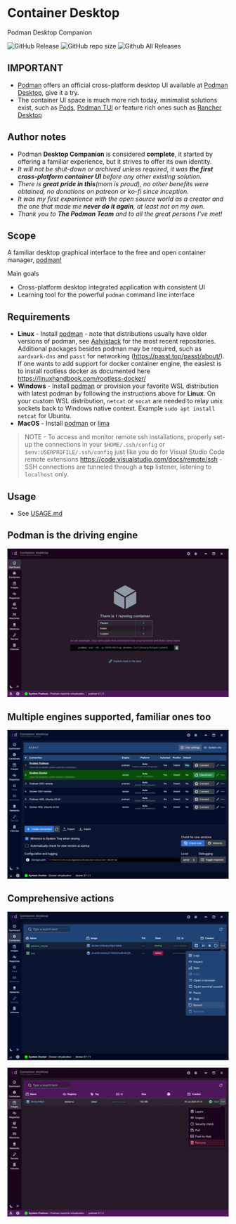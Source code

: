 # Container Desktop

Podman Desktop Companion

![GitHub Release](https://img.shields.io/github/v/release/iongion/container-desktop)
![GitHub repo size](https://img.shields.io/github/repo-size/iongion/container-desktop)
![Github All Releases](https://img.shields.io/github/downloads/iongion/container-desktop/total.svg)

## **IMPORTANT**

- [Podman](https://podman.io/) offers an official cross-platform desktop UI available at [Podman Desktop](https://podman-desktop.io/), give it a try.
- The container UI space is much more rich today, minimalist solutions exist, such as [Pods](https://github.com/marhkb/pods), [Podman TUI](https://github.com/containers/podman-tui) or feature rich ones such as [Rancher Desktop](https://rancherdesktop.io/)

## Author notes

- Podman **Desktop Companion** is considered **complete**, it started by offering a familiar experience, but it strives to offer its own identity.
- _It will not be shut-down or archived unless required, it was **the first cross-platform container UI** before any other existing solution._
- _There is **great pride in this**(mom is proud), no other benefits were obtained, no donations on patreon or ko-fi since inception._
- _It was my first experience with the open source world as a creator and the one that made me **never do it again**, at least not on my own._
- _Thank you to **The Podman Team** and to all the great persons I've met!_

## Scope

A familiar desktop graphical interface to the free and open container manager, [podman!](https://podman.io/)

Main goals

- Cross-platform desktop integrated application with consistent UI
- Learning tool for the powerful `podman` command line interface

## Requirements

- **Linux** - Install [podman](https://podman.io/docs/installation) - note that distributions usually have older versions of podman, see [Aalvistack](https://software.opensuse.org/download/package?package=podman&project=home%3Aalvistack) for the most recent repositories.
Additional packages besides podman may be required, such as `aardvark-dns` and `passt` for networking (<https://passt.top/passt/about/>).
If one wants to add support for docker container engine, the easiest is to install rootless docker as documented here <https://linuxhandbook.com/rootless-docker/>
- **Windows** - Install [podman](https://podman.io/docs/installation) or provision your favorite WSL distribution with latest podman by following the instructions above for **Linux**. On your custom WSL distribution, `netcat` or `socat` are needed to relay unix sockets back to Windows native context. Example `sudo apt install netcat` for Ubuntu.
- **MacOS** - Install [podman](https://podman.io/docs/installation) or [lima](https://lima-vm.io/)

> NOTE - To access and monitor remote ssh installations, properly set-up the connections in your `$HOME/.ssh/config` or `$env:USERPROFILE/.ssh/config` just like you do for Visual Studio Code remote extensions <https://code.visualstudio.com/docs/remote/ssh> - SSH connections are tunneled through a **tcp** listener, listening to `localhost` only.

## Usage

- See [USAGE.md](./USAGE.md)

## Podman is the driving engine

![Container Desktop Dashboard](docs/img/001-Dashboard.png?raw=true)

## Multiple engines supported, familiar ones too

![Connection Manager](docs/img/ConnectionManager.png?raw=true)

## Comprehensive actions

![Container Actions](docs/img/003-ContainerActions.png?raw=true)

![Image Actions](docs/img/006-ImageActions.png?raw=true)
